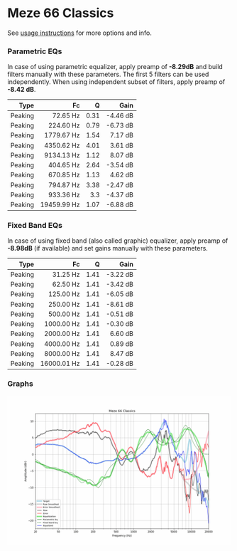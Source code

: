 # Meze 66 Classics
See [usage instructions](https://github.com/jaakkopasanen/AutoEq#usage) for more options and info.

### Parametric EQs
In case of using parametric equalizer, apply preamp of **-8.29dB** and build filters manually
with these parameters. The first 5 filters can be used independently.
When using independent subset of filters, apply preamp of **-8.42 dB**.

| Type    | Fc          |    Q | Gain     |
|--------:|------------:|-----:|---------:|
| Peaking | 72.65 Hz    | 0.31 | -4.46 dB |
| Peaking | 224.60 Hz   | 0.79 | -6.73 dB |
| Peaking | 1779.67 Hz  | 1.54 | 7.17 dB  |
| Peaking | 4350.62 Hz  | 4.01 | 3.61 dB  |
| Peaking | 9134.13 Hz  | 1.12 | 8.07 dB  |
| Peaking | 404.65 Hz   | 2.64 | -3.54 dB |
| Peaking | 670.85 Hz   | 1.13 | 4.62 dB  |
| Peaking | 794.87 Hz   | 3.38 | -2.47 dB |
| Peaking | 933.36 Hz   | 3.3  | -4.37 dB |
| Peaking | 19459.99 Hz | 1.07 | -6.88 dB |

### Fixed Band EQs
In case of using fixed band (also called graphic) equalizer, apply preamp of **-8.98dB**
(if available) and set gains manually with these parameters.

| Type    | Fc          |    Q | Gain     |
|--------:|------------:|-----:|---------:|
| Peaking | 31.25 Hz    | 1.41 | -3.22 dB |
| Peaking | 62.50 Hz    | 1.41 | -3.42 dB |
| Peaking | 125.00 Hz   | 1.41 | -6.05 dB |
| Peaking | 250.00 Hz   | 1.41 | -8.61 dB |
| Peaking | 500.00 Hz   | 1.41 | -0.51 dB |
| Peaking | 1000.00 Hz  | 1.41 | -0.30 dB |
| Peaking | 2000.00 Hz  | 1.41 | 6.60 dB  |
| Peaking | 4000.00 Hz  | 1.41 | 0.89 dB  |
| Peaking | 8000.00 Hz  | 1.41 | 8.47 dB  |
| Peaking | 16000.01 Hz | 1.41 | -0.28 dB |

### Graphs
![](./Meze%2066%20Classics.png)